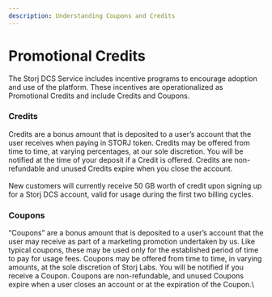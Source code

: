 ```yaml
---
description: Understanding Coupons and Credits
---
```


# Promotional Credits

The Storj DCS Service includes incentive programs to encourage adoption and use of the platform. These incentives are operationalized as Promotional Credits and include Credits and Coupons.&#x20;

### **Credits**

Credits are a bonus amount that is deposited to a user’s account that the user receives when paying in STORJ token. Credits may be offered from time to time, at varying percentages, at our sole discretion. You will be notified at the time of your deposit if a Credit is offered. Credits are non-refundable and unused Credits expire when you close the account. \
\
New customers will currently receive 50 GB worth of credit upon signing up for a Storj DCS account, valid for usage during the first two billing cycles.

### **Coupons**

“Coupons” are a bonus amount that is deposited to a user’s account that the user may receive as part of a marketing promotion undertaken by us. Like typical coupons, these may be used only for the established period of time to pay for usage fees. Coupons may be offered from time to time, in varying amounts, at the sole discretion of Storj Labs. You will be notified if you receive a Coupon. Coupons are non-refundable, and unused Coupons expire when a user closes an account or at the expiration of the Coupon.\
